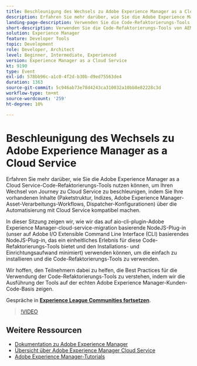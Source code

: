 ```yaml
---
title: Beschleunigung des Wechsels zu Adobe Experience Manager as a Cloud Service
description: Erfahren Sie mehr darüber, wie Sie die Adobe Experience Manager as a Cloud Service-Code-Refaktorierungs-Tools nutzen können, um Ihren Wechsel von Journey zu Cloud Service zu beschleunigen, indem Sie Ihre vorhandenen Inhalte (Paketstruktur, Indizes, Adobe Experience Manager-Asset-Verarbeitungs-Workflows, Dispatcher-Konfigurationen) über die Automatisierung mit Cloud Service kompatibel machen.
landing-page-description: Verwenden Sie die Code-Refaktorierungs-Tools von AEM as a Cloud Service, um den Wechsel zu Cloud Service zu beschleunigen.
short-description: Verwenden Sie die Code-Refaktorierungs-Tools von AEM as a Cloud Service, um den Wechsel zu Cloud Service zu beschleunigen.
solution: Experience Manager
feature: Developer Tools
topic: Development
role: Developer, Architect
level: Beginner, Intermediate, Experienced
version: Experience Manager as a Cloud Service
kt: 9190
type: Event
exl-id: 578bb96c-a1c0-4f2d-b30b-d9ed75563de4
duration: 1363
source-git-commit: 5c946ab73e78d4243ca310032a10bb8e82228c3d
workflow-type: tm+mt
source-wordcount: '259'
ht-degree: 10%

---
```


# Beschleunigung des Wechsels zu Adobe Experience Manager as a Cloud Service

Erfahren Sie mehr darüber, wie Sie die Adobe Experience Manager as a Cloud Service-Code-Refaktorierungs-Tools nutzen können, um Ihren Wechsel von Journey zu Cloud Service zu beschleunigen, indem Sie Ihre vorhandenen Inhalte (Paketstruktur, Indizes, Adobe Experience Manager-Asset-Verarbeitungs-Workflows, Dispatcher-Konfigurationen) über die Automatisierung mit Cloud Service kompatibel machen.

In dieser Sitzung zeigen wir, wie wir das auf aio-cli-plugin-Adobe Experience Manager-cloud-service-migration basierende NodeJS-Plug-in (unser auf Adobe I/O Extensible Command Line Interface (CLI) basierendes NodeJS-Plug-in, das ein einheitliches Erlebnis für diese Code-Refaktorierungs-Tools bietet und den Installations- und Einrichtungsaufwand minimiert) verwenden können, um die einfach zu installieren und die Code-Refaktorierungs-Tools zu verwenden.

Wir hoffen, den Teilnehmern dabei zu helfen, die Best Practices für die Verwendung der Code-Refaktorierungs-Tools zu verstehen, indem wir die Ausführung der Tools auf der echten Adobe Experience Manager-Kunden-Code-Basis zeigen.

Gespräche in **[Experience League Communities fortsetzen](https://adobe.ly/3ETr7FI)**.

>[!VIDEO](https://video.tv.adobe.com/v/338036/?quality=12&learn=on&hidetitle=true)

## Weitere Ressourcen

- [Dokumentation zu Adobe Experience Manager](https://experienceleague.adobe.com/docs/experience-manager-cloud-service.html?lang=de)
- [Übersicht über Adobe Experience Manager Cloud Service](https://experienceleague.adobe.com/docs/experience-manager-cloud-service/overview/home.html?lang=de)
- [Adobe Experience Manager-Tutorials](https://experienceleague.adobe.com/docs/experience-manager-tutorials.html?lang=de)
